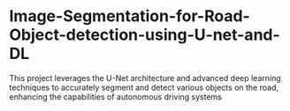 # Image-Segmentation-for-Road-Object-detection-using-U-net-and-DL
This project leverages the U-Net architecture and advanced deep learning techniques to accurately segment and detect various objects on the road, enhancing the capabilities of autonomous driving systems
